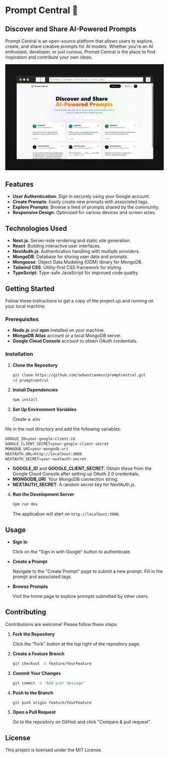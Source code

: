 # Prompt Central 🧠

## Discover and Share AI-Powered Prompts

Prompt Central is an open-source platform that allows users to explore, create, and share creative prompts for AI models. Whether you're an AI enthusiast, developer, or just curious, Prompt Central is the place to find inspiration and contribute your own ideas.

![Prompt Central](screenshot.jpeg)

## Features

- **User Authentication**: Sign in securely using your Google account.
- **Create Prompts**: Easily create new prompts with associated tags.
- **Explore Prompts**: Browse a feed of prompts shared by the community.
- **Responsive Design**: Optimized for various devices and screen sizes.

## Technologies Used

- **Next.js**: Server-side rendering and static site generation.
- **React**: Building interactive user interfaces.
- **NextAuth.js**: Authentication handling with multiple providers.
- **MongoDB**: Database for storing user data and prompts.
- **Mongoose**: Object Data Modeling (ODM) library for MongoDB.
- **Tailwind CSS**: Utility-first CSS framework for styling.
- **TypeScript**: Type-safe JavaScript for improved code quality.

## Getting Started

Follow these instructions to get a copy of the project up and running on your local machine.

### Prerequisites

- **Node.js** and **npm** installed on your machine.
- **MongoDB Atlas** account or a local MongoDB server.
- **Google Cloud Console** account to obtain OAuth credentials.

### Installation

1. **Clone the Repository**

   ```bash
   git clone https://github.com/sebastianmsz/promptcentral.git
   cd promptcentral
   ```

2. **Install Dependencies**

   ```bash
   npm install
   ```

3. **Set Up Environment Variables**

   Create a .env

file in the root directory and add the following variables:

```env
GOOGLE_ID=your-google-client-id
GOOGLE_CLIENT_SECRET=your-google-client-secret
MONGODB_URI=your-mongodb-uri
NEXTAUTH_URL=http://localhost:3000
NEXTAUTH_SECRET=your-nextauth-secret
```

- **GOOGLE_ID** and **GOOGLE_CLIENT_SECRET**: Obtain these from the Google Cloud Console after setting up OAuth 2.0 credentials.
- **MONGODB_URI**: Your MongoDB connection string.
- **NEXTAUTH_SECRET**: A random secret key for NextAuth.js.

4. **Run the Development Server**

   ```bash
   npm run dev
   ```

   The application will start on `http://localhost:3000`.

## Usage

- **Sign In**

  Click on the "Sign in with Google" button to authenticate.

- **Create a Prompt**

  Navigate to the "Create Prompt" page to submit a new prompt. Fill in the prompt and associated tags.

- **Browse Prompts**

  Visit the home page to explore prompts submitted by other users.

## Contributing

Contributions are welcome! Please follow these steps:

1. **Fork the Repository**

   Click the "Fork" button at the top right of the repository page.

2. **Create a Feature Branch**

   ```bash
   git checkout -b feature/YourFeature
   ```

3. **Commit Your Changes**

   ```bash
   git commit -m "Add your message"
   ```

4. **Push to the Branch**

   ```bash
   git push origin feature/YourFeature
   ```

5. **Open a Pull Request**

   Go to the repository on GitHub and click "Compare & pull request".

## License

This project is licensed under the MIT License.
